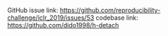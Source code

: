 GitHub issue link: https://github.com/reproducibility-challenge/iclr_2019/issues/53
codebase link: https://github.com/dido1998/h-detach
